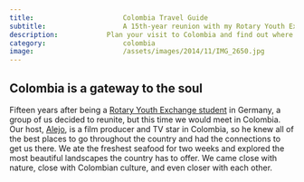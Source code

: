 ```yaml
---
title:						Colombia Travel Guide
subtitle:					A 15th-year reunion with my Rotary Youth Exchange friends
description:			Plan your visit to Colombia and find out where to go and what to do in Colombia. Read about itineraries, activities, places to stay, and travel essentials.
category:					colombia
image:						/assets/images/2014/11/IMG_2650.jpg
---
```


## Colombia is a gateway to the soul

Fifteen years after being a [Rotary Youth Exchange student](https://www.rotary.org/en/get-involved/exchange-ideas/youth-exchanges) in Germany, a group of us decided to reunite, but this time we would meet in Colombia. Our host, [Alejo](https://www.instagram.com/alejogb/), is a film producer and TV star in Colombia, so he knew all of the best places to go throughout the country and had the connections to get us there. We ate the freshest seafood for two weeks and explored the most beautiful landscapes the country has to offer. We came close with nature, close with Colombian culture, and even closer with each other.